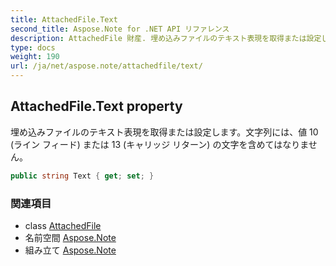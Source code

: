 ```yaml
---
title: AttachedFile.Text
second_title: Aspose.Note for .NET API リファレンス
description: AttachedFile 財産. 埋め込みファイルのテキスト表現を取得または設定します文字列には値 10 ライン フィード または 13 キャリッジ リターン の文字を含めてはなりません
type: docs
weight: 190
url: /ja/net/aspose.note/attachedfile/text/
---
```

## AttachedFile.Text property

埋め込みファイルのテキスト表現を取得または設定します。文字列には、値 10 (ライン フィード) または 13 (キャリッジ リターン) の文字を含めてはなりません。

```csharp
public string Text { get; set; }
```

### 関連項目

* class [AttachedFile](../)
* 名前空間 [Aspose.Note](../../attachedfile/)
* 組み立て [Aspose.Note](../../../)


